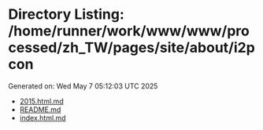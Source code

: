 # Directory Listing: /home/runner/work/www/www/processed/zh_TW/pages/site/about/i2pcon
Generated on: Wed May  7 05:12:03 UTC 2025

- [2015.html.md](2015.html.md)
- [README.md](README.md)
- [index.html.md](index.html.md)
